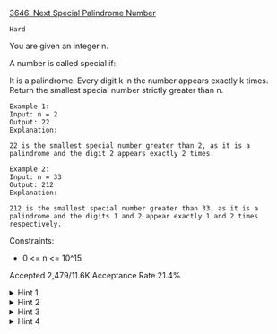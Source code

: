 [3646. Next Special Palindrome Number](https://leetcode.com/problems/next-special-palindrome-number/)

`Hard`

You are given an integer n.

A number is called special if:

It is a palindrome.
Every digit k in the number appears exactly k times.
Return the smallest special number strictly greater than n.

```
Example 1:
Input: n = 2
Output: 22
Explanation:

22 is the smallest special number greater than 2, as it is a palindrome and the digit 2 appears exactly 2 times.

Example 2:
Input: n = 33
Output: 212
Explanation:

212 is the smallest special number greater than 33, as it is a palindrome and the digits 1 and 2 appear exactly 1 and 2 times respectively.
```

Constraints:

- 0 <= n <= 10^15

Accepted
2,479/11.6K
Acceptance Rate
21.4%

<details>
<summary>Hint 1</summary>

There are only a few special numbers; preprocess them.

</details>
<details>
<summary>Hint 2</summary>

Use bitmasking to brute‑force all valid selections of digits k for the number.

</details>
<details>
<summary>Hint 3</summary>

Generate all permutations of the first half of the digits, then mirror them to form the full palindrome.

</details>
<details>
<summary>Hint 4</summary>

For each n, use binary search to find the smallest special number strictly greater than n.

</details>
